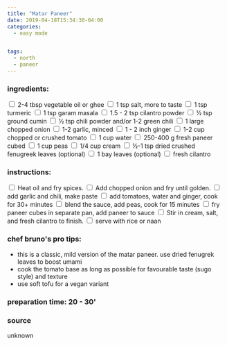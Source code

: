 ```yaml
---
title: "Matar Paneer"
date: 2019-04-18T15:34:30-04:00
categories:
  - easy mode


tags:
  - north
  - paneer
---
```


### ingredients:

<input type="checkbox"> 2-4 tbsp vegetable oil or ghee
<input type="checkbox"> 1 tsp salt, more to taste
<input type="checkbox"> 1 tsp turmeric
<input type="checkbox"> 1 tsp garam masala
<input type="checkbox"> 1.5 - 2 tsp cilantro powder
<input type="checkbox"> ½ tsp ground cumin
<input type="checkbox"> ½ tsp chili powder and/or 1-2 green chili
<input type="checkbox"> 1 large chopped onion
<input type="checkbox"> 1-2 garlic, minced
<input type="checkbox"> 1 - 2 inch ginger
<input type="checkbox"> 1-2 cup chopped or crushed tomato
<input type="checkbox"> 1 cup water
<input type="checkbox"> 250-400 g fresh paneer cubed
<input type="checkbox"> 1 cup peas
<input type="checkbox"> 1/4 cup cream 
<input type="checkbox"> ½-1 tsp dried crushed fenugreek leaves  (optional)
<input type="checkbox"> 1 bay leaves (optional)
<input type="checkbox"> fresh cilantro

### instructions:
<input type="checkbox"> Heat oil and fry spices.
<input type="checkbox"> Add chopped onion and fry until golden.
<input type="checkbox"> add garlic and chili, make paste
<input type="checkbox"> add tomatoes, water and ginger, cook for 30+ minutes
<input type="checkbox"> blend the sauce, add peas, cook for 15 minutes
<input type="checkbox"> fry paneer cubes in separate pan, add paneer to sauce
<input type="checkbox"> Stir in cream, salt, and fresh cilantro to finish.
<input type="checkbox"> serve with rice or naan

### chef bruno's pro tips:

- this is a classic, mild version of the matar paneer. use dried fenugrek leaves to boost umami
- cook the tomato base as long as possible for favourable taste (sugo style) and texture
- use soft tofu for a vegan variant

### preparation time: 20 - 30'

### source

unknown
